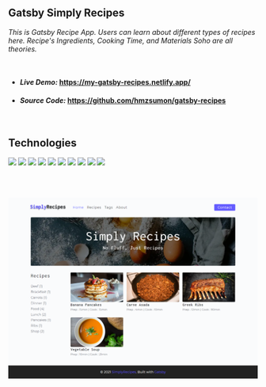 ## **Gatsby Simply Recipes**

_This is Gatsby Recipe App. Users can learn about different types of recipes here. Recipe's Ingredients, Cooking Time, and Materials Soho are all theories._

<br>

- #### _**Live Demo:**_ https://my-gatsby-recipes.netlify.app/
- #### _**Source Code:**_ https://github.com/hmzsumon/gatsby-recipes

<br>

## Technologies

![](https://img.shields.io/static/v1?label=&message=HTML&color=red)
![](https://img.shields.io/static/v1?label=&message=CSS&color=<COLOR>)
![](https://img.shields.io/static/v1?label=&message=JAVASCRIPT&color=yellowgreen)
![](https://img.shields.io/static/v1?label=&message=REACT&color=79D8F7)
![](https://img.shields.io/static/v1?label=&message=GATSBY&color=orange)
![](https://img.shields.io/static/v1?label=&message=CONTENTFUL&color=SUESS)
![](https://img.shields.io/static/v1?label=STYLED&message=COMPONENTS&color=5D2CA7)
![](https://img.shields.io/static/v1?label=&message=NETLIFY&color=F09B1A)
![](https://img.shields.io/static/v1?label=REACT&message=HELMET&color=<COLOR>)
![](https://img.shields.io/static/v1?label=&message=FORMSPREE&color=DC2626)

<!-- ![](https://img.shields.io/static/v1?label=<LABEL>&message=<MESSAGE>&color=<COLOR>) -->
<br>
<br>

![](/src/assets/images/recipes_master.png)

<!-- italic -->
<!-- _Have another more specific idea? You may want to check out our vibrant collection of [official and community-created starters](https://www.gatsbyjs.com/docs/gatsby-starters/)._ -->
<!--
    ```shell
    cd my-hello-world-starter/
    gatsby develop
    ``` -->

